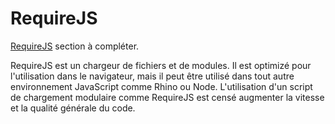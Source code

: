 # RequireJS

[RequireJS](http://requirejs.org/) section à compléter.

RequireJS est un chargeur de fichiers et de modules. Il est optimizé pour l'utilisation dans le navigateur, mais il peut être utilisé dans tout autre environnement JavaScript comme Rhino ou Node. L'utilisation d'un script de chargement modulaire comme RequireJS est censé augmenter la vitesse et la qualité générale du code.